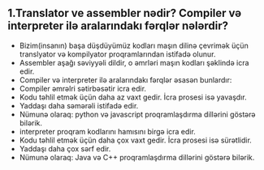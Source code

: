 ## 1.Translator ve assembler nədir? Compiler və interpreter ilə aralarındakı fərqlər nələrdir?
 - Bizim(insanın) başa düşdüyümüz kodları maşın dilinə çevrimək üçün translyator və kompilyator proqramlarından istifadə olunur.
 - Assembler aşağı səviyyəli dildir, o əmrləri maşın kodları şəklində icra edir.
 - Compiler və interpreter ilə aralarındakı fərqlər əsasən bunlardır:
  - Compiler əmrəlri sətirbəsətir icra edir.
  - Kodu təhlil etmək üçün daha az vaxt gedir. İcra prosesi isə yavaşdır.
  - Yaddaşı daha səmərəli istifadə edir.
  - Nümunə olaraq: python və javascript proqramlaşdırma dillərini göstərə bilərik.
  - interpreter proqram kodlarını hamısını birgə icra edir.
  - Kodu təhlil etmək üçün daha çox vaxt gedir. İcra prosesi isə sürətlidir.
  - Yaddaşı daha çox sərf edir.
  - Nümunə olaraq: Java və C++ proqramlaşdırma dillərini göstərə bilərik.